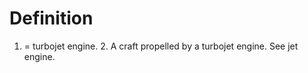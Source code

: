 # Definition

1.  = turbojet engine. 2. A craft propelled by a turbojet engine. See
    jet engine.
